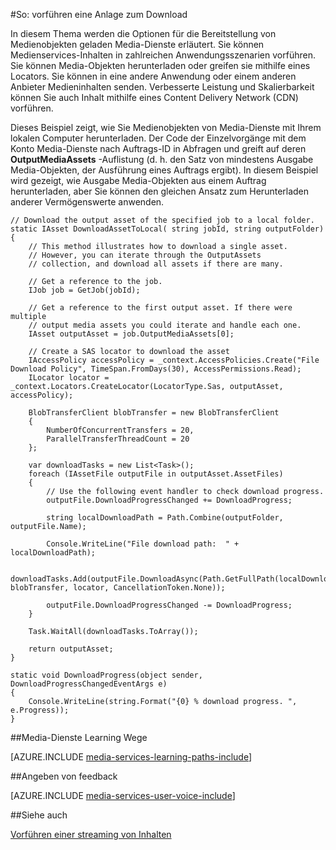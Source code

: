 <properties 
    pageTitle="Herunterladen von Media-Objekten" 
    description="Sie lernen, wie etwa Anlagen auf Ihren Computer herunterzuladen. Codebeispielen in c# geschrieben sind, und verwenden den Media Services SDK für .NET." 
    services="media-services" 
    documentationCenter="" 
    authors="juliako" 
    manager="erikre" 
    editor=""/>

<tags 
    ms.service="media-services" 
    ms.workload="media" 
    ms.tgt_pltfrm="na" 
    ms.devlang="na" 
    ms.topic="article"
    ms.date="09/26/2016"
    ms.author="juliako"/>

#<a name="how-to-deliver-an-asset-by-download"></a>So: vorführen eine Anlage zum Download

In diesem Thema werden die Optionen für die Bereitstellung von Medienobjekten geladen Media-Dienste erläutert. Sie können Medienservices-Inhalten in zahlreichen Anwendungsszenarien vorführen. Sie können Media-Objekten herunterladen oder greifen sie mithilfe eines Locators. Sie können in eine andere Anwendung oder einem anderen Anbieter Medieninhalten senden. Verbesserte Leistung und Skalierbarkeit können Sie auch Inhalt mithilfe eines Content Delivery Network (CDN) vorführen.

Dieses Beispiel zeigt, wie Sie Medienobjekten von Media-Dienste mit Ihrem lokalen Computer herunterladen. Der Code der Einzelvorgänge mit dem Konto Media-Dienste nach Auftrags-ID in Abfragen und greift auf deren **OutputMediaAssets** -Auflistung (d. h. den Satz von mindestens Ausgabe Media-Objekten, der Ausführung eines Auftrags ergibt). In diesem Beispiel wird gezeigt, wie Ausgabe Media-Objekten aus einem Auftrag herunterladen, aber Sie können den gleichen Ansatz zum Herunterladen anderer Vermögenswerte anwenden.

    
    // Download the output asset of the specified job to a local folder.
    static IAsset DownloadAssetToLocal( string jobId, string outputFolder)
    {
        // This method illustrates how to download a single asset. 
        // However, you can iterate through the OutputAssets
        // collection, and download all assets if there are many. 
    
        // Get a reference to the job. 
        IJob job = GetJob(jobId);
    
        // Get a reference to the first output asset. If there were multiple 
        // output media assets you could iterate and handle each one.
        IAsset outputAsset = job.OutputMediaAssets[0];
    
        // Create a SAS locator to download the asset
        IAccessPolicy accessPolicy = _context.AccessPolicies.Create("File Download Policy", TimeSpan.FromDays(30), AccessPermissions.Read);
        ILocator locator = _context.Locators.CreateLocator(LocatorType.Sas, outputAsset, accessPolicy);
    
        BlobTransferClient blobTransfer = new BlobTransferClient
        {
            NumberOfConcurrentTransfers = 20,
            ParallelTransferThreadCount = 20
        };
    
        var downloadTasks = new List<Task>();
        foreach (IAssetFile outputFile in outputAsset.AssetFiles)
        {
            // Use the following event handler to check download progress.
            outputFile.DownloadProgressChanged += DownloadProgress;
    
            string localDownloadPath = Path.Combine(outputFolder, outputFile.Name);
    
            Console.WriteLine("File download path:  " + localDownloadPath);
    
            downloadTasks.Add(outputFile.DownloadAsync(Path.GetFullPath(localDownloadPath), blobTransfer, locator, CancellationToken.None));
    
            outputFile.DownloadProgressChanged -= DownloadProgress;
        }
    
        Task.WaitAll(downloadTasks.ToArray());
    
        return outputAsset;
    }
    
    static void DownloadProgress(object sender, DownloadProgressChangedEventArgs e)
    {
        Console.WriteLine(string.Format("{0} % download progress. ", e.Progress));
    }



##<a name="media-services-learning-paths"></a>Media-Dienste Learning Wege

[AZURE.INCLUDE [media-services-learning-paths-include](../../includes/media-services-learning-paths-include.md)]

##<a name="provide-feedback"></a>Angeben von feedback

[AZURE.INCLUDE [media-services-user-voice-include](../../includes/media-services-user-voice-include.md)]

   
##<a name="see-also"></a>Siehe auch 

[Vorführen einer streaming von Inhalten](media-services-deliver-streaming-content.md)

